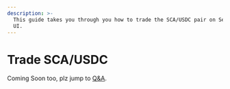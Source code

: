 ```yaml
---
description: >-
  This guide takes you through you how to trade the SCA/USDC pair on Serum DEX
  UI.
---
```


# Trade SCA/USDC

Coming Soon too, plz jump to [Q&A](../other/why-solana.md).

